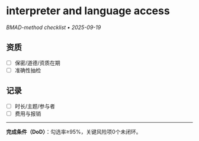 # interpreter and language access

_BMAD-method checklist • 2025-09-19_

## 资质

- [ ] 保密/道德/资质在期
- [ ] 准确性抽检

## 记录

- [ ] 时长/主题/参与者
- [ ] 费用与报销

---

**完成条件（DoD）**：勾选率≥95%，关键风险项0个未闭环。
